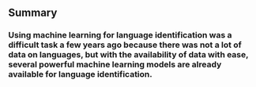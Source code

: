 ## Summary

### Using machine learning for language identification was a difficult task a few years ago because there was not a lot of data on languages, but with the availability of data with ease, several powerful machine learning models are already available for language identification.
